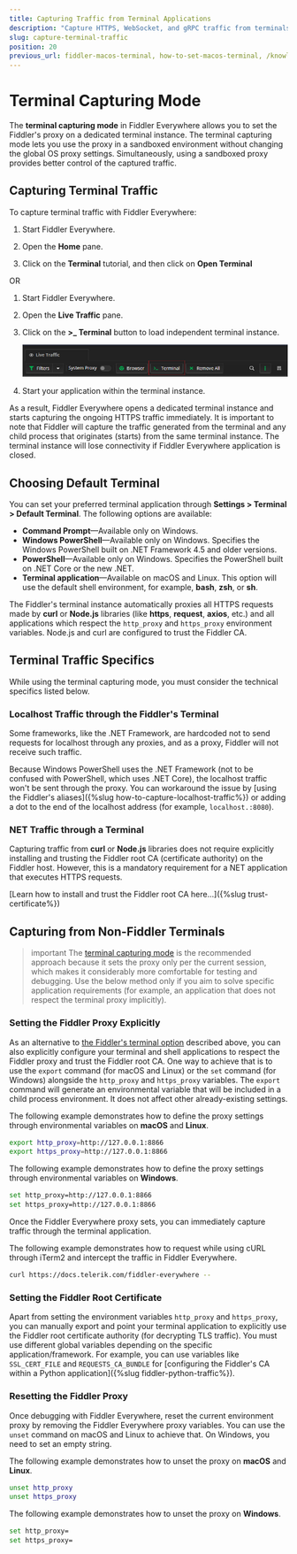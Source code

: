 ```yaml
---
title: Capturing Traffic from Terminal Applications
description: "Capture HTTPS, WebSocket, and gRPC traffic from terminals and shell applications while using the Fiddler Everywhere proxy application."
slug: capture-terminal-traffic
position: 20
previous_url: fiddler-macos-terminal, how-to-set-macos-terminal, /knowledge-base/capturing-traffic-from-terminal
---
```


# Terminal Capturing Mode

The **terminal capturing mode** in Fiddler Everywhere allows you to set the Fiddler's proxy on a dedicated terminal instance. The terminal capturing mode lets you use the proxy in a sandboxed environment without changing the global OS proxy settings. Simultaneously, using a sandboxed proxy provides better control of the captured traffic.


## Capturing Terminal Traffic

To capture terminal traffic with Fiddler Everywhere:

1. Start Fiddler Everywhere.

1. Open the **Home** pane.

1. Click on the **Terminal** tutorial, and then click on **Open Terminal**

OR

1. Start Fiddler Everywhere.

1. Open the **Live Traffic** pane.

1. Click on the **>_ Terminal** button to load independent terminal instance.

    ![Use the "Terminal" button to start terminal instance](../images/get-started/get-started-terminal.png)

1. Start your application within the terminal instance.

As a result, Fiddler Everywhere opens a dedicated terminal instance and starts capturing the ongoing HTTPS traffic immediately. It is important to note that Fiddler will capture the traffic generated from the terminal and any child process that originates (starts) from the same terminal instance. The terminal instance will lose connectivity if Fiddler Everywhere application is closed.


## Choosing Default Terminal

You can set your preferred terminal application through **Settings > Terminal > Default Terminal**. The following options are available:

- **Command Prompt**&mdash;Available only on Windows.
- **Windows PowerShell**&mdash;Available only on Windows. Specifies the Windows PowerShell built on .NET Framework 4.5 and older versions.
- **PowerShell**&mdash;Available only on Windows. Specifies the PowerShell built on .NET Core or the new .NET.
- **Terminal application**&mdash;Available on macOS and Linux. This option will use the default shell environment, for example, **bash**, **zsh**, or **sh**.

The Fiddler's terminal instance automatically proxies all HTTPS requests made by **curl** or **Node.js** libraries (like **https**, **request**, **axios**, etc.) and all applications which respect the `http_proxy` and `https_proxy` environment variables. Node.js and curl are configured to trust the Fiddler CA.


## Terminal Traffic Specifics

While using the terminal capturing mode, you must consider the technical specifics listed below.

### Localhost Traffic through the Fiddler's Terminal

Some frameworks, like the .NET Framework, are hardcoded not to send requests for localhost through any proxies, and as a proxy, Fiddler will not receive such traffic.

Because Windows PowerShell uses the .NET Framework (not to be confused with PowerShell, which uses .NET Core), the localhost traffic won't be sent through the proxy. You can workaround the issue by [using the Fiddler's aliases]({%slug how-to-capture-localhost-traffic%}) or adding a dot to the end of the localhost address (for example, `localhost.:8080`).


### NET Traffic through a Terminal

Capturing traffic from **curl** or **Node.js** libraries does not require explicitly installing and trusting the Fiddler root CA (certificate authority) on the Fiddler host. However, this is a mandatory requirement for a NET application that executes HTTPS requests.

[Learn how to install and trust the Fiddler root CA here...]({%slug trust-certificate%})


## Capturing from Non-Fiddler Terminals

>important The [terminal capturing mode](#capturing-terminal-traffic) is the recommended approach because it sets the proxy only per the current session, which makes it considerably more comfortable for testing and debugging. Use the below method only if you aim to solve specific application requirements (for example, an application that does not respect the terminal proxy implicitly).

### Setting the Fiddler Proxy Explicitly

As an alternative to [the Fiddler's terminal option](#capturing-terminal-traffic) described above, you can also explicitly configure your terminal and shell applications to respect the Fiddler proxy and trust the Fiddler root CA. One way to achieve that is to use the `export` command (for macOS and Linux) or the `set` command (for Windows) alongside the `http_proxy` and `https_proxy` variables. The `export` command will generate an environmental variable that will be included in a child process environment. It does not affect other already-existing settings.

The following example demonstrates how to define the proxy settings through environmental variables on **macOS** and **Linux**.

```bash
export http_proxy=http://127.0.0.1:8866
export https_proxy=http://127.0.0.1:8866
```

The following example demonstrates how to define the proxy settings through environmental variables on **Windows**.

```bash
set http_proxy=http://127.0.0.1:8866
set https_proxy=http://127.0.0.1:8866
```

Once the Fiddler Everywhere proxy sets, you can immediately capture traffic through the terminal application.

The following example demonstrates how to request while using cURL through iTerm2 and intercept the traffic in Fiddler Everywhere.

```Bash
curl https://docs.telerik.com/fiddler-everywhere --
```


### Setting the Fiddler Root Certificate

Apart from setting the environment variables `http_proxy` and `https_proxy`, you can manually export and point your terminal application to explicitly use the Fiddler root certificate authority (for decrypting TLS traffic). You must use different global variables depending on the specific application/framework. For example, you can use variables like `SSL_CERT_FILE` and `REQUESTS_CA_BUNDLE` for [configuring the Fiddler's CA within a Python application]({%slug fiddler-python-traffic%}).


### Resetting the Fiddler Proxy

Once debugging with Fiddler Everywhere, reset the current environment proxy by removing the Fiddler Everywhere proxy variables. You can use the `unset` command on macOS and Linux to achieve that. On Windows, you need to set an empty string.

The following example demonstrates how to unset the proxy on **macOS** and **Linux**.

```bash
unset http_proxy
unset https_proxy
```

The following example demonstrates how to unset the proxy on **Windows**.

```bash
set http_proxy=
set https_proxy=
```
